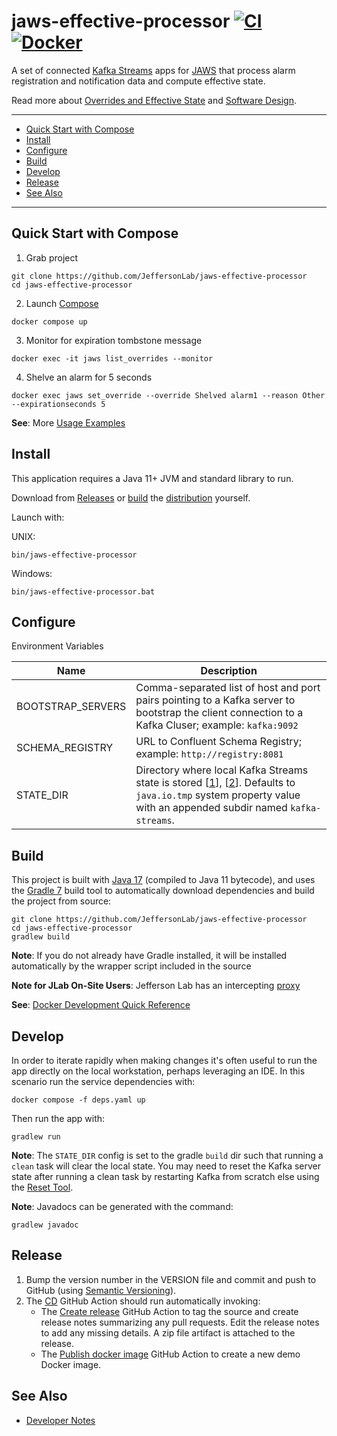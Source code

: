 # jaws-effective-processor [![CI](https://github.com/JeffersonLab/jaws-effective-processor/actions/workflows/ci.yaml/badge.svg)](https://github.com/JeffersonLab/jaws-effective-processor/actions/workflows/ci.yaml) [![Docker](https://img.shields.io/docker/v/jeffersonlab/jaws-effective-processor?sort=semver&label=DockerHub)](https://hub.docker.com/r/jeffersonlab/jaws-effective-processor)
A set of connected [Kafka Streams](https://kafka.apache.org/documentation/streams/) apps for [JAWS](https://github.com/JeffersonLab/jaws) that process alarm registration and notification data and compute effective state.  

Read more about [Overrides and Effective State](https://github.com/JeffersonLab/jaws/wiki/Overrides-and-Effective-State) and [Software Design](https://github.com/JeffersonLab/jaws/wiki/Software-Design#effective-processor).

---
 - [Quick Start with Compose](https://github.com/JeffersonLab/jaws-effective-processor#quick-start-with-compose)
 - [Install](https://github.com/JeffersonLab/jaws-effective-processor#install) 
 - [Configure](https://github.com/JeffersonLab/jaws-effective-processor#configure)
 - [Build](https://github.com/JeffersonLab/jaws-effective-processor#build)
 - [Develop](https://github.com/JeffersonLab/jaws-effective-processor#develop)  
 - [Release](https://github.com/JeffersonLab/jaws-effective-processor#release)  
 - [See Also](https://github.com/JeffersonLab/jaws-effective-processor#see-also)
 ---

## Quick Start with Compose 
1. Grab project
```
git clone https://github.com/JeffersonLab/jaws-effective-processor
cd jaws-effective-processor
```
2. Launch [Compose](https://github.com/docker/compose)
```
docker compose up
```
3. Monitor for expiration tombstone message 
```
docker exec -it jaws list_overrides --monitor 
```
4. Shelve an alarm for 5 seconds
```
docker exec jaws set_override --override Shelved alarm1 --reason Other --expirationseconds 5
```

**See**: More [Usage Examples](https://github.com/JeffersonLab/jaws-effective-processor/wiki/Usage-Examples)

## Install
This application requires a Java 11+ JVM and standard library to run.

Download from [Releases](https://github.com/JeffersonLab/jaws-effective-processor/releases) or [build](https://github.com/JeffersonLab/jaws-effective-processor#build) the [distribution](https://github.com/JeffersonLab/jaws-effective-processor#release) yourself.


Launch with:

UNIX:
```
bin/jaws-effective-processor
```
Windows:
```
bin/jaws-effective-processor.bat
```

## Configure
Environment Variables

| Name              | Description                                                                                                                                                                                                                                                                                                         |
|-------------------|---------------------------------------------------------------------------------------------------------------------------------------------------------------------------------------------------------------------------------------------------------------------------------------------------------------------|
| BOOTSTRAP_SERVERS | Comma-separated list of host and port pairs pointing to a Kafka server to bootstrap the client connection to a Kafka Cluser; example: `kafka:9092`                                                                                                                                                                  |
| SCHEMA_REGISTRY   | URL to Confluent Schema Registry; example: `http://registry:8081`                                                                                                                                                                                                                                                   |
| STATE_DIR         | Directory where local Kafka Streams state is stored [[1](https://kafka.apache.org/documentation/#streamsconfigs_state.dir)], [[2](https://kafka.apache.org//documentation/streams/developer-guide/app-reset-tool)].  Defaults to `java.io.tmp` system property value with an appended subdir named `kafka-streams`. |

## Build
This project is built with [Java 17](https://adoptium.net/) (compiled to Java 11 bytecode), and uses the [Gradle 7](https://gradle.org/) build tool to automatically download dependencies and build the project from source:

```
git clone https://github.com/JeffersonLab/jaws-effective-processor
cd jaws-effective-processor
gradlew build
```

**Note**: If you do not already have Gradle installed, it will be installed automatically by the wrapper script included in the source

**Note for JLab On-Site Users**: Jefferson Lab has an intercepting [proxy](https://gist.github.com/slominskir/92c25a033db93a90184a5994e71d0b78)

**See**: [Docker Development Quick Reference](https://gist.github.com/slominskir/a7da801e8259f5974c978f9c3091d52c#development-quick-reference)

## Develop
In order to iterate rapidly when making changes it's often useful to run the app directly on the local workstation, perhaps leveraging an IDE. In this scenario run the service dependencies with:
```
docker compose -f deps.yaml up
```
Then run the app with:
```
gradlew run
```

**Note**: The `STATE_DIR` config is set to the gradle `build` dir such that running a `clean` task will clear the local state.  You may need to reset the Kafka server state after running a clean task by restarting Kafka from scratch else using the [Reset Tool](https://kafka.apache.org//documentation/streams/developer-guide/app-reset-tool). 

**Note**: Javadocs can be generated with the command:
```
gradlew javadoc
```

## Release
1. Bump the version number in the VERSION file and commit and push to GitHub (using [Semantic Versioning](https://semver.org/)).
2. The [CD](https://github.com/JeffersonLab/jaws-effective-processor/blob/main/.github/workflows/cd.yaml) GitHub Action should run automatically invoking:
    - The [Create release](https://github.com/JeffersonLab/java-workflows/blob/main/.github/workflows/gh-release.yaml) GitHub Action to tag the source and create release notes summarizing any pull requests.   Edit the release notes to add any missing details.  A zip file artifact is attached to the release.
    - The [Publish docker image](https://github.com/JeffersonLab/container-workflows/blob/main/.github/workflows/docker-publish.yaml) GitHub Action to create a new demo Docker image.

## See Also
   - [Developer Notes](https://github.com/JeffersonLab/jaws-effective-processor/wiki/Developer-Notes)

